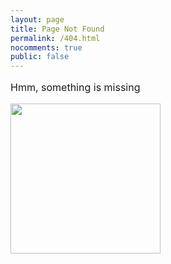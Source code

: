 ```yaml
---
layout: page
title: Page Not Found
permalink: /404.html
nocomments: true
public: false
---
```


<div class="container text-center" >

<p style="font-size:16px">Hmm, something is missing</p>

<img style="float: center;" src="..\files\hmm.png" height="240">

</div>
